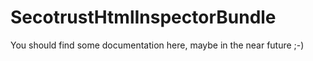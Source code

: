 # SecotrustHtmlInspectorBundle #

You should find some documentation here, maybe in the near future ;-)
